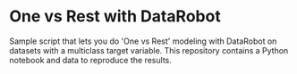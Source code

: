 # One vs Rest with DataRobot

Sample script that lets you do 'One vs Rest' modeling with DataRobot on datasets with a multiclass target variable.
This repository contains a Python notebook and data to reproduce the results.

